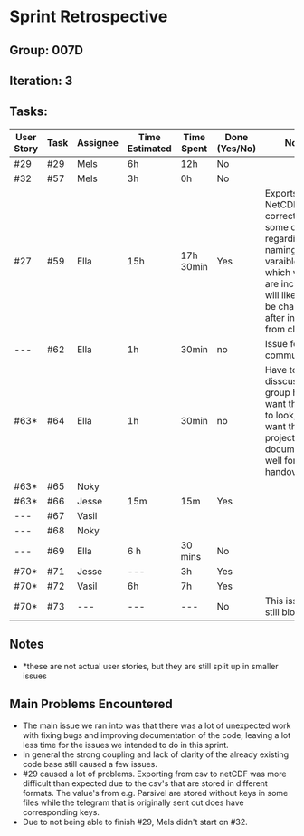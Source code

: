 # Sprint Retrospective

## Group: 007D
## Iteration: 3

## Tasks:

| User Story | Task | Assignee | Time Estimated | Time Spent | Done (Yes/No) | Notes                                                                                                                                                  |
|------------|------|----------|----------------|------------|---------------|--------------------------------------------------------------------------------------------------------------------------------------------------------|
| #29        | #29  | Mels     | 6h             | 12h        | No            |                                                                                                                                                        |
| #32        | #57  | Mels     | 3h             | 0h         | No            |                                                                                                                                                        |
| #27        | #59  | Ella     | 15h            | 17h 30min  | Yes           | Exports NetCDF correctly, some changes regarding naming of varaibles and which values are included will likely still be changed after input from client |
| ---        | #62  | Ella     | 1h             | 30min      | no            | Issue for communication                                                                                                                                |
| #63*       | #64  | Ella     | 1h             | 30min      | no            | Have to disscus with group how twe want the wiki to look, we want the whole project documented well for handover                                       |
| #63*       | #65  | Noky     |                |            |               |                                                                                                                                                        |
| #63*       | #66  | Jesse    | 15m            | 15m        | Yes           |                                                                                                                                                        |
| ---        | #67  | Vasil    |                |            |               |                                                                                                                                                        |
| ---        | #68  | Noky     |                |            |               |                                                                                                                                                        |
| ---        | #69  | Ella     | 6 h            | 30 mins    | No            |                                                                                                                                                        |
| #70*       | #71  | Jesse    | ---            | 3h         | Yes           |                                                                                                                                                        |
| #70*       | #72  | Vasil    | 6h             | 7h         | Yes           |                                                                                                                                                        |
| #70*       | #73  | ---      | ---            | ---        | No            | This issue is still blocked                                                                                                                            |

## Notes
- *these are not actual user stories, but they are still split up in smaller issues

## Main Problems Encountered

- The main issue we ran into was that there was a lot of unexpected work with fixing bugs and improving documentation of the code, leaving a lot less time for the issues we intended to do in this sprint.
- In general the strong coupling and lack of clarity of the already existing code base still caused a few issues.
- #29 caused a lot of problems. Exporting from csv to netCDF was more difficult than expected due to the csv's that are stored in different formats. The value's from e.g. Parsivel are stored without keys in some files while the telegram that is originally sent out does have corresponding keys.
- Due to not being able to finish #29, Mels didn't start on #32.
